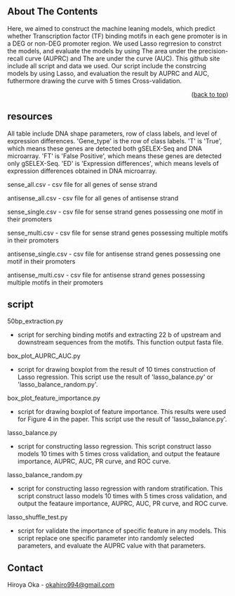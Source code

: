 <!-- ABOUT THE PROJECT -->
## About The Contents

Here, we aimed to construct the machine leaning models, which predict whether Transcription factor (TF) binding motifs in each gene promoter is in a DEG or non-DEG promoter region. We used Lasso regrresion to constrct the models, and evaluate the models by using The area under the precision-recall curve (AUPRC) and The are under the curve (AUC). This github site include all script and data we used. Our script include the constrcing models by using Lasso, and evaluation the result by AUPRC and AUC, futhermore drawing the curve with 5 times Cross-validation.

<p align="right">(<a href="#readme-top">back to top</a>)</p>


<!-- CONTENT -->

## resources

All table include DNA shape parameters, row of class labels, and level of expression differences.
'Gene_type' is the row of class labels. 'T' is 'True', which means these genes are detected both gSELEX-Seq and DNA microarray. 'FT' is 'False Positive', which means these genes are detected only gSELEX-Seq. 'ED' is 'Expression differences', which means levels of expression differences obtained in DNA microarray.

sense_all.csv - csv file for all genes of sense strand

antisense_all.csv - csv file for all genes of antisense strand

sense_single.csv - csv file for sense strand genes possessing one motif in their promoters

sense_multi.csv - csv file for sense strand genes possessing multiple motifs in their promoters

antisense_single.csv - csv file for antisense strand genes possessing one motif in their promoters

antisense_multi.csv - csv file for antisense strand genes possessing multiple motifs in their promoters


## script

50bp_extraction.py
  - script for serching binding motifs and extracting 22 b of upstream and downstream sequences from the motifs. This function output fasta file.

box_plot_AUPRC_AUC.py
  - script for drawing boxplot from the result of 10 times construction of Lasso regression. This script use the result of 'lasso_balance.py' or 'lasso_balance_random.py'.

 box_plot_feature_importance.py
   - script for drawing boxplot of feature importance. This results were used for Figure 4 in the paper. This script use the result of 'lasso_balance.py'.

lasso_balance.py
  - script for constructing lasso regression. This script construct lasso models 10 times with 5 times cross validation, and output the feataure importance, AUPRC, AUC, PR curve, and ROC curve.

lasso_balance_random.py
  - script for constructing lasso regression with random stratification. This script construct lasso models 10 times with 5 times cross validation, and output the feataure importance, AUPRC, AUC, PR curve, and ROC curve.

lasso_shuffle_test.py
  - script for validate the importance of specific feature in any models. This script replace one specific parameter into randomly selected parameters, and evaluate the AUPRC value with that parameters.


<!-- CONTACT -->

## Contact

Hiroya Oka - okahiro994@gmail.com

